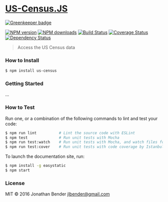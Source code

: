 # [US-Census.JS](https://github.com/jbender/us-census-js-js)

[![Greenkeeper badge](https://badges.greenkeeper.io/jbender/us-census-js.svg)](https://greenkeeper.io/)

[![NPM version](http://img.shields.io/npm/v/us-census.svg?style=flat-square)](https://www.npmjs.com/package/us-census)
[![NPM downloads](http://img.shields.io/npm/dm/us-census.svg?style=flat-square)](https://www.npmjs.com/package/us-census)
[![Build Status](http://img.shields.io/travis/jbender/us-census-js/master.svg?style=flat-square)](https://travis-ci.org/jbender/us-census-js)
[![Coverage Status](https://img.shields.io/coveralls/jbender/us-census-js.svg?style=flat-square)](https://coveralls.io/jbender/us-census-js)
[![Dependency Status](http://img.shields.io/david/jbender/us-census-js.svg?style=flat-square)](https://david-dm.org/jbender/us-census-js)

> Access the US Census data

### How to Install

```sh
$ npm install us-census
```

### Getting Started

...

### How to Test

Run one, or a combination of the following commands to lint and test your code:

```sh
$ npm run lint          # Lint the source code with ESLint
$ npm test              # Run unit tests with Mocha
$ npm run test:watch    # Run unit tests with Mocha, and watch files for changes
$ npm run test:cover    # Run unit tests with code coverage by Istanbul
```

To launch the documentation site, run:

```sh
$ npm install -g easystatic
$ npm start
```

### License

MIT © 2016 Jonathan Bender <jlbender@gmail.com>
